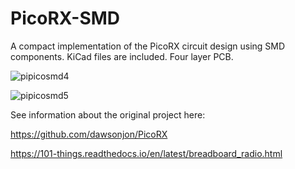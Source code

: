 # PicoRX-SMD

A compact implementation of the PicoRX circuit design using SMD components. KiCad files are included. Four layer PCB.

![pipicosmd4](https://github.com/user-attachments/assets/0cd3d02f-ea85-4a37-bbcb-65e3f9fe43c2)

![pipicosmd5](https://github.com/user-attachments/assets/ba86f78f-e157-4c69-b1ee-ae083debae07)

See information about the original project here:

https://github.com/dawsonjon/PicoRX

https://101-things.readthedocs.io/en/latest/breadboard_radio.html
